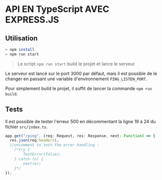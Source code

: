 # API EN TypeScript AVEC EXPRESS.JS

## Utilisation

```bash
> npm install
> npm run start
```

> Le script `npm run start` build le projet et lance le serveur.

Le serveur est lancé sur le port 3000 par défaut, mais il est possible de le changer en passant une variable d'environnement `PING_LISTEN_PORT`.

Pour simplement build le projet, il suffit de lancer la commande `npm run build`.

## Tests

Il est possible de tester l'erreur 500 en décommentant la ligne 19 à 24 du fichier `src/index.ts`.

```ts
app.get("/ping", (req: Request, res: Response, next: Function) => {
  res.json(req.headers);
  //uncomment to test the error handling :
    /*try {
        TestError(false);
    } catch (e) {
        next(e);
    }*/
});
```

